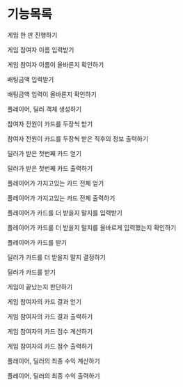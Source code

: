 # 기능목록

게임 한 판 진행하기  

게임 참여자 이름 입력받기
  
게임 참여자 이름이 올바른지 확인하기  

배팅금액 입력받기  

배팅금액 입력이 올바른지 확인하기  

플레이어, 딜러 객체 생성하기  

참여자 전원이 카드를 두장씩 받기  

참여자 전원이 카드를 두장씩 받은 직후의 정보 출력하기  

딜러가 받은 첫번째 카드 얻기  

딜러가 받은 첫번째 카드 출력하기  

플레이어가 가지고있는 카드 전체 얻기  

플레이어가 가지고있는 카드 전체 출력하기  

플레이어가 카드를 더 받을지 말지를 입력받기  

플레이어가 카드를 더 받을지 말지를 올바르게 입력했는지 확인하기  

플레이어가 카드를 받기  

딜러가 카드를 더 받을지 말지 결정하기  

딜러가 카드를 받기  

게임이 끝났는지 판단하기  

게임 참여자의 카드 결과 얻기  

게임 참여자의 카드 결과 출력하기  

게임 참여자의 카드 점수 계산하기

게임 참여자의 카드 점수 출력하기

플레이어, 딜러의 최종 수익 계산하기  

플레이어, 딜러의 최종 수익 출력하기  
